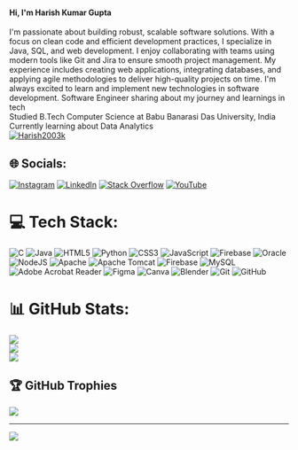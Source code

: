 #### Hi, I'm Harish Kumar Gupta
I'm passionate about building robust, scalable software solutions. With a focus on clean code and efficient development practices, I specialize in Java, SQL, and web development. I enjoy collaborating with teams using modern tools like Git and Jira to ensure smooth project management. My experience includes creating web applications, integrating databases, and applying agile methodologies to deliver high-quality projects on time. I'm always excited to learn and implement new technologies in software development.
Software Engineer sharing about my journey and learnings in tech<br/>
Studied B.Tech Computer Science at Babu Banarasi Das University, India<br/>
Currently learning about Data Analytics</br>
[![Harish2003k](https://github-readme-stats.vercel.app/api?username=harish2003k&theme=dark&show_icons=true)](https://github.com/harish2003k/github-readme-stats)

## 🌐 Socials:
[![Instagram](https://img.shields.io/badge/Instagram-%23E4405F.svg?logo=Instagram&logoColor=white)](https://instagram.com/https://www.instagram.com/harish2003k?utm_source=ig_web_button_share_sheet&igsh=ZDNlZDc0MzIxNw==) [![LinkedIn](https://img.shields.io/badge/LinkedIn-%230077B5.svg?logo=linkedin&logoColor=white)](https://linkedin.com/in/linkedin.com/in/harish-kumar-gupta-8b87a7229) [![Stack Overflow](https://img.shields.io/badge/-Stackoverflow-FE7A16?logo=stack-overflow&logoColor=white)](https://stackoverflow.com/users/https://stackoverflow.com/users/27153117/harish-kumar) [![YouTube](https://img.shields.io/badge/YouTube-%23FF0000.svg?logo=YouTube&logoColor=white)](https://youtube.com/@https://www.youtube.com/@harish03k) 

# 💻 Tech Stack:
![C](https://img.shields.io/badge/c-%2300599C.svg?style=for-the-badge&logo=c&logoColor=white) ![Java](https://img.shields.io/badge/java-%23ED8B00.svg?style=for-the-badge&logo=openjdk&logoColor=white) ![HTML5](https://img.shields.io/badge/html5-%23E34F26.svg?style=for-the-badge&logo=html5&logoColor=white) ![Python](https://img.shields.io/badge/python-3670A0?style=for-the-badge&logo=python&logoColor=ffdd54) ![CSS3](https://img.shields.io/badge/css3-%231572B6.svg?style=for-the-badge&logo=css3&logoColor=white) ![JavaScript](https://img.shields.io/badge/javascript-%23323330.svg?style=for-the-badge&logo=javascript&logoColor=%23F7DF1E) ![Firebase](https://img.shields.io/badge/firebase-%23039BE5.svg?style=for-the-badge&logo=firebase) ![Oracle](https://img.shields.io/badge/Oracle-F80000?style=for-the-badge&logo=oracle&logoColor=white) ![NodeJS](https://img.shields.io/badge/node.js-6DA55F?style=for-the-badge&logo=node.js&logoColor=white) ![Apache](https://img.shields.io/badge/apache-%23D42029.svg?style=for-the-badge&logo=apache&logoColor=white) ![Apache Tomcat](https://img.shields.io/badge/apache%20tomcat-%23F8DC75.svg?style=for-the-badge&logo=apache-tomcat&logoColor=black) ![Firebase](https://img.shields.io/badge/firebase-a08021?style=for-the-badge&logo=firebase&logoColor=ffcd34) ![MySQL](https://img.shields.io/badge/mysql-4479A1.svg?style=for-the-badge&logo=mysql&logoColor=white) ![Adobe Acrobat Reader](https://img.shields.io/badge/Adobe%20Acrobat%20Reader-EC1C24.svg?style=for-the-badge&logo=Adobe%20Acrobat%20Reader&logoColor=white) ![Figma](https://img.shields.io/badge/figma-%23F24E1E.svg?style=for-the-badge&logo=figma&logoColor=white) ![Canva](https://img.shields.io/badge/Canva-%2300C4CC.svg?style=for-the-badge&logo=Canva&logoColor=white) ![Blender](https://img.shields.io/badge/blender-%23F5792A.svg?style=for-the-badge&logo=blender&logoColor=white) ![Git](https://img.shields.io/badge/git-%23F05033.svg?style=for-the-badge&logo=git&logoColor=white) ![GitHub](https://img.shields.io/badge/github-%23121011.svg?style=for-the-badge&logo=github&logoColor=white)
# 📊 GitHub Stats:
![](https://github-readme-stats.vercel.app/api?username=harish2003k&theme=dark&hide_border=false&include_all_commits=false&count_private=false)<br/>
![](https://github-readme-streak-stats.herokuapp.com/?user=harish2003k&theme=dark&hide_border=false)<br/>
![](https://github-readme-stats.vercel.app/api/top-langs/?username=harish2003k&theme=dark&hide_border=false&include_all_commits=false&count_private=false&layout=compact)

## 🏆 GitHub Trophies
![](https://github-profile-trophy.vercel.app/?username=harish2003k&theme=radical&no-frame=false&no-bg=true&margin-w=4)

---
[![](https://visitcount.itsvg.in/api?id=harish2003k&icon=0&color=0)](https://visitcount.itsvg.in)

<!-- Proudly created with GPRM ( https://gprm.itsvg.in ) -->

